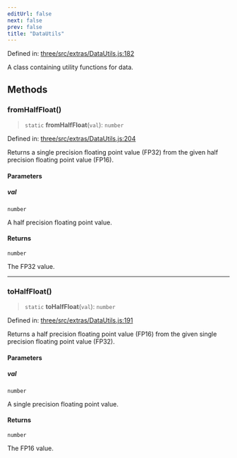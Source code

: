 ```yaml
---
editUrl: false
next: false
prev: false
title: "DataUtils"
---
```


Defined in: [three/src/extras/DataUtils.js:182](https://github.com/DefinitelyMaybe/three-i18n/blob/fa57b79433d1c349ffb23a78727299c8d4190136/three/src/extras/DataUtils.js#L182)

A class containing utility functions for data.

## Methods

### fromHalfFloat()

> `static` **fromHalfFloat**(`val`): `number`

Defined in: [three/src/extras/DataUtils.js:204](https://github.com/DefinitelyMaybe/three-i18n/blob/fa57b79433d1c349ffb23a78727299c8d4190136/three/src/extras/DataUtils.js#L204)

Returns a single precision floating point value (FP32) from the given half
precision floating point value (FP16).

#### Parameters

##### val

`number`

A half precision floating point value.

#### Returns

`number`

The FP32 value.

***

### toHalfFloat()

> `static` **toHalfFloat**(`val`): `number`

Defined in: [three/src/extras/DataUtils.js:191](https://github.com/DefinitelyMaybe/three-i18n/blob/fa57b79433d1c349ffb23a78727299c8d4190136/three/src/extras/DataUtils.js#L191)

Returns a half precision floating point value (FP16) from the given single
precision floating point value (FP32).

#### Parameters

##### val

`number`

A single precision floating point value.

#### Returns

`number`

The FP16 value.
